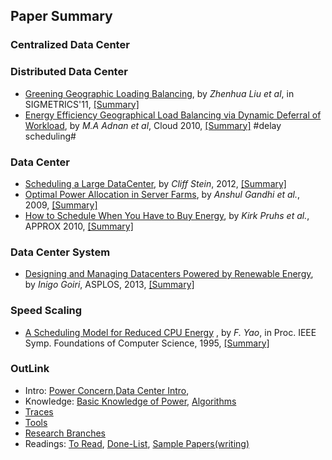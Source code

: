 Paper Summary
---

### Centralized Data Center

### Distributed Data Center
- [Greening Geographic Loading Balancing](http://dl.acm.org/citation.cfm?id=1993767), by *Zhenhua Liu et al*, in SIGMETRICS'11, [[Summary]](https://github.com/hxwang/GreenDC-Summary/blob/master/papers/LiuL11_Greening-Geographical-Load-Balancing.md)
- [Energy Efficiency Geographical Load Balancing via Dynamic Deferral of Workload](http://dl.acm.org/citation.cfm?id=2353793), by *M.A Adnan et al*, Cloud 2010, [[Summary]](https://github.com/hxwang/GreenDC-Summary/blob/master/papers/AdnanS12_Energy-Efficient-Geographical-and-Load-Balancing-via-Dynamic-Deferral-of-Workload.md) #delay scheduling#

### Data Center 
- [Scheduling a Large DataCenter](http://www.nii.ac.jp/shonan/seminar011/files/2012/02/stein.pdf), by *Cliff Stein*, 2012, [[Summary]](https://github.com/hxwang/GreenDC-Summary/blob/master/papers/Stein12_Scheduling-a-DataCenter.md)
- [Optimal Power Allocation in Server Farms](http://www3.cs.stonybrook.edu/~anshul/sigmetrics_2009_tech.pdf), by *Anshul Gandhi et al.*, 2009, [[Summary]](https://github.com/hxwang/GreenDC-Summary/blob/master/papers/Gandhi09_Optimal-Power-Allocation-in-Server-Farms.md)
- [How to Schedule When You Have to Buy Energy](http://link.springer.com/chapter/10.1007%2F978-3-642-15369-3_27#page-1), by *Kirk Pruhs et al.*, APPROX 2010, [[Summary]](https://github.com/hxwang/GreenDC-Summary/blob/master/papers/PruhsS10_How-to-Schedule-When-You-Have-to-Buy-Your-Energy.md)

### Data Center System
- [Designing and Managing Datacenters Powered by Renewable Energy](http://ieeexplore.ieee.org/xpl/articleDetails.jsp?arnumber=6756707), by *Inigo Goiri*, ASPLOS, 2013, [[Summary]](https://github.com/hxwang/GreenDC-Summary/blob/master/papers/GoiriIK13_Designing-and-Managing-Datacenters-Powered-by-Renewable-Energy.md)

### Speed Scaling
- [A Scheduling Model for Reduced CPU Energy](http://ieeexplore.ieee.org/xpls/abs_all.jsp?arnumber=492493&tag=1)
, by *F. Yao*, in Proc. IEEE Symp. Foundations of Computer Science, 1995, 
[[Summary]](https://github.com/hxwang/GreenDC-Summary/blob/master/papers/Yao95-A-Scheduling-Model-for-Reduced-CPU-Energy.md)



### OutLink
- Intro: [Power Concern](https://github.com/hxwang/GreenDC-Summary/blob/master/PowerConcern.md),[Data Center Intro](https://github.com/hxwang/GreenDC-Summary/tree/master/data-center),
- Knowledge: [Basic Knowledge of Power](https://github.com/hxwang/GreenDC-Summary/tree/master/basic), [Algorithms](https://github.com/hxwang/GreenDC-Summary/tree/master/algorithms)
- [Traces](https://github.com/hxwang/GreenDC-Summary/tree/master/traces)
- [Tools](https://github.com/hxwang/GreenDC-Summary/tree/master/tools)
- [Research Branches](https://github.com/hxwang/GreenDC-Summary/blob/master/Research-Branches.md)
- Readings: [To Read](https://github.com/hxwang/GreenDC-Summary/blob/master/ToRead-List.md), [Done-List](https://github.com/hxwang/GreenDC-Summary/blob/master/done-list.md), [Sample Papers(writing)](https://github.com/hxwang/GreenDC-Summary/blob/master/SamplePaper.md)

